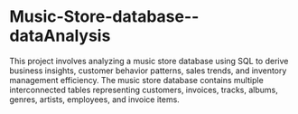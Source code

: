 # Music-Store-database--dataAnalysis
This project involves analyzing a music store database using SQL to derive business insights, customer behavior patterns, sales trends, and inventory management efficiency. The music store database contains multiple interconnected tables representing customers, invoices, tracks, albums, genres, artists, employees, and invoice items.
